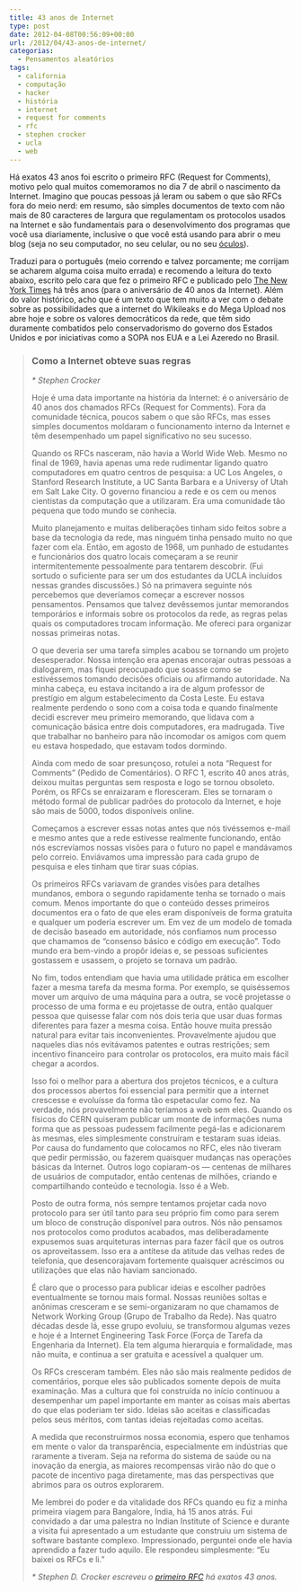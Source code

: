 ```yaml
---
title: 43 anos de Internet
type: post
date: 2012-04-08T00:56:09+00:00
url: /2012/04/43-anos-de-internet/
categorias:
  - Pensamentos aleatórios
tags:
  - california
  - computação
  - hacker
  - história
  - internet
  - request for comments
  - rfc
  - stephen crocker
  - ucla
  - web
---
```


Há exatos 43 anos foi escrito o primeiro RFC (Request for Comments), motivo pelo qual muitos comemoramos no dia 7 de abril o nascimento da Internet. Imagino que poucas pessoas já leram ou sabem o que são RFCs fora do meio nerd: em resumo, são simples documentos de texto com não mais de 80 caracteres de largura que regulamentam os protocolos usados na Internet e são fundamentais para o desenvolvimento dos programas que você usa diariamente, inclusive o que você está usando para abrir o meu blog (seja no seu computador, no seu celular, ou no seu [óculos][1]).

Traduzi para o português (meio correndo e talvez porcamente; me corrijam se acharem alguma coisa muito errada) e recomendo a leitura do texto abaixo, escrito pelo cara que fez o primeiro RFC e publicado pelo [The New York Times][2] há três anos (para o aniversário de 40 anos da Internet). Além do valor histórico, acho que é um texto que tem muito a ver com o debate sobre as possibilidades que a internet do Wikileaks e do Mega Upload nos abre hoje e sobre os valores democráticos da rede, que têm sido duramente combatidos pelo conservadorismo do governo dos Estados Unidos e por iniciativas como a SOPA nos EUA e a Lei Azeredo no Brasil.

> ### Como a Internet obteve suas regras
>
> _\* Stephen Crocker_
>
> Hoje é uma data importante na história da Internet: é o aniversário de 40 anos dos chamados RFCs (Request for Comments). Fora da comunidade técnica, poucos sabem o que são RFCs, mas esses simples documentos moldaram o funcionamento interno da Internet e têm desempenhado um papel significativo no seu sucesso.
>
> Quando os RFCs nasceram, não havia a World Wide Web. Mesmo no final de 1969, havia apenas uma rede rudimentar ligando quatro computadores em quatro centros de pesquisa: a UC Los Angeles, o Stanford Research Institute, a UC Santa Barbara e a Universy of Utah em Salt Lake City. O governo financiou a rede e os cem ou menos cientistas da computação que a utilizaram. Era uma comunidade tão pequena que todo mundo se conhecia.
>
> Muito planejamento e muitas deliberações tinham sido feitos sobre a base da tecnologia da rede, mas ninguém tinha pensado muito no que fazer com ela. Então, em agosto de 1968, um punhado de estudantes e funcionários dos quatro locais começaram a se reunir intermitentemente pessoalmente para tentarem descobrir. (Fui sortudo o suficiente para ser um dos estudantes da UCLA incluídos nessas grandes discussões.) Só na primavera seguinte nós percebemos que deveríamos começar a escrever nossos pensamentos. Pensamos que talvez devêssemos juntar memorandos temporários e informais sobre os protocolos da rede, as regras pelas quais os computadores trocam informação. Me ofereci para organizar nossas primeiras notas.
>
> O que deveria ser uma tarefa simples acabou se tornando um projeto desesperador. Nossa intenção era apenas encorajar outras pessoas a dialogarem, mas fiquei preocupado que soasse como se estivéssemos tomando decisões oficiais ou afirmando autoridade. Na minha cabeça, eu estava incitando a ira de algum professor de prestígio em algum estabelecimento da Costa Leste. Eu estava realmente perdendo o sono com a coisa toda e quando finalmente decidi escrever meu primeiro memorando, que lidava com a comunicação básica entre dois computadores, era madrugada. Tive que trabalhar no banheiro para não incomodar os amigos com quem eu estava hospedado, que estavam todos dormindo.
>
> Ainda com medo de soar presunçoso, rotulei a nota “Request for Comments” (Pedido de Comentários). O RFC 1, escrito 40 anos atrás, deixou muitas perguntas sem resposta e logo se tornou obsoleto. Porém, os RFCs se enraizaram e floresceram. Eles se tornaram o método formal de publicar padrões do protocolo da Internet, e hoje são mais de 5000, todos disponíveis online.
>
> Começamos a escrever essas notas antes que nós tivéssemos e-mail e mesmo antes que a rede estivesse realmente funcionando, então nós escrevíamos nossas visões para o futuro no papel e mandávamos pelo correio. Enviávamos uma impressão para cada grupo de pesquisa e eles tinham que tirar suas cópias.
>
> Os primeiros RFCs variavam de grandes visões para detalhes mundanos, embora o segundo rapidamente tenha se tornado o mais comum. Menos importante do que o conteúdo desses primeiros documentos era o fato de que eles eram disponíveis de forma gratuita e qualquer um poderia escrever um. Em vez de um modelo de tomada de decisão baseado em autoridade, nós confiamos num processo que chamamos de “consenso básico e código em execução”. Todo mundo era bem-vindo a propôr ideias e, se pessoas suficientes gostassem e usassem, o projeto se tornava um padrão.
>
> No fim, todos entendiam que havia uma utilidade prática em escolher fazer a mesma tarefa da mesma forma. Por exemplo, se quiséssemos mover um arquivo de uma máquina para a outra, se você projetasse o processo de uma forma e eu projetasse de outra, então qualquer pessoa que quisesse falar com nós dois teria que usar duas formas diferentes para fazer a mesma coisa. Então houve muita pressão natural para evitar tais inconvenientes. Provavelmente ajudou que naqueles dias nós evitávamos patentes e outras restrições; sem incentivo financeiro para controlar os protocolos, era muito mais fácil chegar a acordos.
>
> Isso foi o melhor para a abertura dos projetos técnicos, e a cultura dos processos abertos foi essencial para permitir que a internet crescesse e evoluísse da forma tão espetacular como fez. Na verdade, nós provavelmente não teríamos a web sem eles. Quando os físicos do CERN quiseram publicar um monte de informações numa forma que as pessoas pudessem facilmente pegá-las e adicionarem às mesmas, eles simplesmente construíram e testaram suas ideias. Por causa do fundamento que colocamos no RFC, eles não tiveram que pedir permissão, ou fazerem quaisquer mudanças nas operações básicas da Internet. Outros logo copiaram-os — centenas de milhares de usuários de computador, então centenas de milhões, criando e compartilhando conteúdo e tecnologia. Isso é a Web.
>
> Posto de outra forma, nós sempre tentamos projetar cada novo protocolo para ser útil tanto para seu próprio fim como para serem um bloco de construção disponível para outros. Nós não pensamos nos protocolos como produtos acabados, mas deliberadamente expusemos suas arquiteturas internas para fazer fácil que os outros os aproveitassem. Isso era a antítese da atitude das velhas redes de telefonia, que desencorajavam fortemente quaisquer acréscimos ou utilizações que elas não haviam sancionado.
>
> É claro que o processo para publicar ideias e escolher padrões eventualmente se tornou mais formal. Nossas reuniões soltas e anônimas cresceram e se semi-organizaram no que chamamos de Network Working Group (Grupo de Trabalho da Rede). Nas quatro décadas desde lá, esse grupo evoluiu, se transformou algumas vezes e hoje é a Internet Engineering Task Force (Força de Tarefa da Engenharia da Internet). Ela tem alguma hierarquia e formalidade, mas não muita, e continua a ser gratuita e acessível a qualquer um.
>
> Os RFCs cresceram também. Eles não são mais realmente pedidos de comentários, porque eles são publicados somente depois de muita examinação. Mas a cultura que foi construída no início continuou a desempenhar um papel importante em manter as coisas mais abertas do que elas poderiam ter sido. Ideias são aceitas e classificadas pelos seus méritos, com tantas ideias rejeitadas como aceitas.
>
> A medida que reconstruirmos nossa economia, espero que tenhamos em mente o valor da transparência, especialmente em indústrias que raramente a tiveram. Seja na reforma do sistema de saúde ou na inovação da energia, as maiores recompensas virão não do que o pacote de incentivo paga diretamente, mas das perspectivas que abrimos para os outros explorarem.
>
> Me lembrei do poder e da vitalidade dos RFCs quando eu fiz a minha primeira viagem para Bangalore, India, há 15 anos atrás. Fui convidado a dar uma palestra no Indian Institute of Science e durante a visita fui apresentado a um estudante que construiu um sistema de software bastante complexo. Impressionado, perguntei onde ele havia aprendido a fazer tudo aquilo. Ele respondeu simplesmente: “Eu baixei os RFCs e li.”
>
> _\* Stephen D. Crocker escreveu o [primeiro RFC][3] há exatos 43 anos._

[1]: https://www.youtube.com/watch?v=9c6W4CCU9M4
[2]: https://www.nytimes.com/2009/04/07/opinion/07crocker.html
[3]: https://tools.ietf.org/html/rfc1
